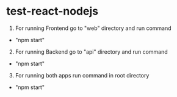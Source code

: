 # test-react-nodejs

1) For running Frontend go to "web" directory and run command 
 - "npm start" 
2) For running Backend go to "api" directory and run command
- "npm start" 
3) For running both apps run command in root directory 
- "npm start"
